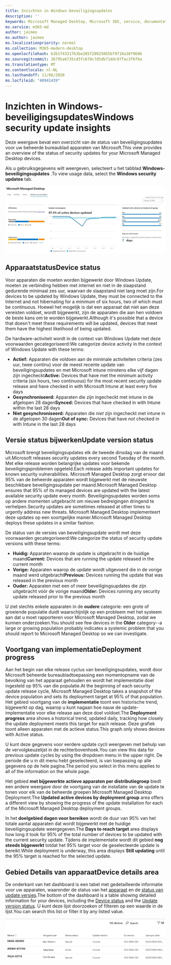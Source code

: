 ```yaml
---
title: Inzichten in Windows-beveiligingsupdates
description: ''
keywords: Microsoft Managed Desktop, Microsoft 365, service, documentatie
ms.service: m365-md
author: jaimeo
ms.author: jaimeo
ms.localizationpriority: normal
ms.collection: M365-modern-desktop
ms.openlocfilehash: b3b1f43217b3be285f20925065bf9710a38f9606
ms.sourcegitcommit: 36795a6735cd3fc678c7d5db71ddc97fac3f6f8a
ms.translationtype: MT
ms.contentlocale: nl-NL
ms.lasthandoff: 11/06/2020
ms.locfileid: "48941439"
---
```

# <a name="windows-security-update-insights"></a><span data-ttu-id="0d83a-103">Inzichten in Windows-beveiligingsupdates</span><span class="sxs-lookup"><span data-stu-id="0d83a-103">Windows security update insights</span></span>
<span data-ttu-id="0d83a-104">Deze weergave bevat een overzicht van de status van beveiligingsupdates voor uw beheerde bureaublad apparaten van Microsoft.</span><span class="sxs-lookup"><span data-stu-id="0d83a-104">This view provides an overview of the status of security updates for your Microsoft Managed Desktop devices.</span></span> 

<span data-ttu-id="0d83a-105">Als u gebruiksgegevens wilt weergeven, selecteert u het tabblad <strong>Windows-beveiligingsupdates</strong> .</span><span class="sxs-lookup"><span data-stu-id="0d83a-105">To view usage data, select the <strong>Windows security updates</strong> tab.</span></span>

![Deelvenster Windows-beveiligingsupdates: staafgrafieken van de apparaatstatus en de versie bijwerken in de linkerkolom, de voortgang van de implementatie in de kolom gecentreerd bijwerken en het percentage actieve apparaten per implementatiegroep, en het aantal dagen dat het implementatie doel voor 95% in de rechterkolom is bereikt.](../../media/update-insights.jpg)

## <a name="device-status"></a><span data-ttu-id="0d83a-107">Apparaatstatus</span><span class="sxs-lookup"><span data-stu-id="0d83a-107">Device status</span></span>

<span data-ttu-id="0d83a-108">Voor apparaten die moeten worden bijgewerkt door Windows Update, moeten ze verbinding hebben met internet en niet in de slaapstand gedurende minimaal zes uur, waarvan de slaapstand niet lang moet zijn.</span><span class="sxs-lookup"><span data-stu-id="0d83a-108">For devices to be updated by Windows Update, they must be connected to the Internet and not hibernating for a minimum of six hours, two of which must be continuous.</span></span> <span data-ttu-id="0d83a-109">Hoewel het mogelijk is dat een apparaat dat niet aan deze vereisten voldoet, wordt bijgewerkt, zijn de apparaten die aan hen voldoen de beste kans om te worden bijgewerkt.</span><span class="sxs-lookup"><span data-stu-id="0d83a-109">Although it's possible that a device that doesn't meet these requirements will be updated, devices that meet them have the highest likelihood of being updated.</span></span> 

<span data-ttu-id="0d83a-110">De hardware-activiteit wordt in de context van Windows Update met deze voorwaarden gecategoriseerd:</span><span class="sxs-lookup"><span data-stu-id="0d83a-110">We categorize device activity in the context of Windows Update with these terms:</span></span>

- <span data-ttu-id="0d83a-111"><strong>Actief:</strong> Apparaten die voldoen aan de minimale activiteiten criteria (zes uur, twee continu) voor de meest recente update van beveiligingsupdates en met Microsoft intune minstens elke vijf dagen zijn ingecheckt</span><span class="sxs-lookup"><span data-stu-id="0d83a-111"><strong>Active:</strong> Devices that have met the minimum activity criteria (six hours, two continuous) for the most recent security update release and have checked in with Microsoft Intune at least every five days</span></span>
- <span data-ttu-id="0d83a-112"><strong>Gesynchroniseerd:</strong> Apparaten die zijn ingecheckt met intune in de afgelopen 28 dagen</span><span class="sxs-lookup"><span data-stu-id="0d83a-112"><strong>Synced:</strong> Devices that have checked in with Intune within the last 28 days</span></span>
- <span data-ttu-id="0d83a-113"><strong>Niet gesynchroniseerd:</strong> Apparaten die <i>niet</i> zijn ingecheckt met intune in de afgelopen 30 dagen</span><span class="sxs-lookup"><span data-stu-id="0d83a-113"><strong>Out of sync:</strong> Devices that have <i>not</i> checked in with Intune in the last 28 days</span></span>




## <a name="update-version-status"></a><span data-ttu-id="0d83a-114">Versie status bijwerken</span><span class="sxs-lookup"><span data-stu-id="0d83a-114">Update version status</span></span>

<span data-ttu-id="0d83a-115">Microsoft brengt beveiligingsupdates elk de tweede dinsdag van de maand uit.</span><span class="sxs-lookup"><span data-stu-id="0d83a-115">Microsoft releases security updates every second Tuesday of the month.</span></span> <span data-ttu-id="0d83a-116">Met elke release worden belangrijke updates voor bekende beveiligingsproblemen opgeteld.</span><span class="sxs-lookup"><span data-stu-id="0d83a-116">Each release adds important updates for known security vulnerabilities.</span></span> <span data-ttu-id="0d83a-117">Microsoft Managed Desktop zorgt ervoor dat 95% van de beheerde apparaten wordt bijgewerkt met de nieuwste beschikbare beveiligingsupdate per maand.</span><span class="sxs-lookup"><span data-stu-id="0d83a-117">Microsoft Managed Desktop ensures that 95% of its managed devices are updated with the latest available security update every month.</span></span> <span data-ttu-id="0d83a-118">Beveiligingsupdates worden soms op andere momenten uitgebracht om nieuwe bedreigingen dringend te verhelpen.</span><span class="sxs-lookup"><span data-stu-id="0d83a-118">Security updates are sometimes released at other times to urgently address new threats.</span></span> <span data-ttu-id="0d83a-119">Microsoft Managed Desktop implementeert deze updates op een soortgelijke manier.</span><span class="sxs-lookup"><span data-stu-id="0d83a-119">Microsoft Managed Desktop deploys these updates in a similar fashion.</span></span>

<span data-ttu-id="0d83a-120">De status van de versies van beveiligingsupdate wordt met deze voorwaarden gecategoriseerd:</span><span class="sxs-lookup"><span data-stu-id="0d83a-120">We categorize the status of security update versions with these terms:</span></span>

- <span data-ttu-id="0d83a-121"><strong>Huidig:</strong> Apparaten waarop de update is uitgebracht in de huidige maand</span><span class="sxs-lookup"><span data-stu-id="0d83a-121"><strong>Current:</strong> Devices that are running the update released in the current month</span></span>
- <span data-ttu-id="0d83a-122"><strong>Vorige:</strong> Apparaten waarop de update wordt uitgevoerd die in de vorige maand werd uitgebracht</span><span class="sxs-lookup"><span data-stu-id="0d83a-122"><strong>Previous:</strong> Devices running the update that was released in the previous month</span></span>
- <span data-ttu-id="0d83a-123"><strong>Ouder:</strong> Apparaten met een of meer beveiligingsupdates die zijn uitgebracht vóór de vorige maand</span><span class="sxs-lookup"><span data-stu-id="0d83a-123"><strong>Older:</strong> Devices running any security update released prior to the previous month</span></span>

<span data-ttu-id="0d83a-124">U ziet slechts enkele apparaten in de <strong>oudere</strong> categorie: een grote of groeiende populatie duidt waarschijnlijk op een probleem met het systeem aan dat u moet rapporteren voor Microsoft Managed Desktop, zodat we kunnen onderzoeken.</span><span class="sxs-lookup"><span data-stu-id="0d83a-124">You should see few devices in the <strong>Older</strong> category--a large or growing population probably indicates a systemic problem that you should report to Microsoft Managed Desktop so we can investigate.</span></span>


## <a name="deployment-progress"></a><span data-ttu-id="0d83a-125">Voortgang van implementatie</span><span class="sxs-lookup"><span data-stu-id="0d83a-125">Deployment progress</span></span>

<span data-ttu-id="0d83a-126">Aan het begin van elke release cyclus van beveiligingsupdates, wordt door Microsoft beheerde bureaubladtoepassing een momentopname van de bevolking van het apparaat gehouden en wordt het implementatie doel ingesteld op 95% van die populatie.</span><span class="sxs-lookup"><span data-stu-id="0d83a-126">At the beginning of each security update release cycle, Microsoft Managed Desktop takes a snapshot of the device population and sets its deployment target at 95% of that population.</span></span> <span data-ttu-id="0d83a-127">Het gebied voortgang van de <strong>implementatie</strong> toont een historische trend, bijgewerkt op dag, waarop u kunt nagaan hoe nauw de update-implementatie voor elke release aan deze doel voldoet.</span><span class="sxs-lookup"><span data-stu-id="0d83a-127">The <strong>Deployment progress</strong> area shows a historical trend, updated daily, tracking how closely the update deployment meets this target for each release.</span></span> <span data-ttu-id="0d83a-128">Deze grafiek toont alleen apparaten met de actieve status.</span><span class="sxs-lookup"><span data-stu-id="0d83a-128">This graph only shows devices with Active status.</span></span>

<span data-ttu-id="0d83a-129">U kunt deze gegevens voor eerdere update cycli weergeven met behulp van de vervolgkeuzelijst in de rechterbovenhoek.</span><span class="sxs-lookup"><span data-stu-id="0d83a-129">You can view this data for previous update cycles by using the dropdown menu in the upper right.</span></span> <span data-ttu-id="0d83a-130">De periode die u in dit menu hebt geselecteerd, is van toepassing op alle gegevens op de hele pagina.</span><span class="sxs-lookup"><span data-stu-id="0d83a-130">The period you select in this menu applies to all of the information on the whole page.</span></span>

<span data-ttu-id="0d83a-131">Het gebied <strong>met bijgewerkte actieve apparaten per distributiegroep</strong> biedt een andere weergave door de voortgang van de installatie van de update te tonen voor elk van de beheerde groepen Microsoft Managed Desktop Deployment.</span><span class="sxs-lookup"><span data-stu-id="0d83a-131">The <strong>Updated active devices by deployment group</strong> area offers a different view by showing the progress of the update installation for each of the Microsoft Managed Desktop deployment groups.</span></span>

<span data-ttu-id="0d83a-132">In het <strong>doelgebied dagen voor bereiken</strong> wordt de duur van 95% van het totale aantal apparaten dat wordt bijgewerkt met de huidige beveiligingsupdate weergegeven.</span><span class="sxs-lookup"><span data-stu-id="0d83a-132">The <strong>Days to reach target</strong> area displays how long it took for 95% of the total number of devices to be updated with the current security update.</span></span> <span data-ttu-id="0d83a-133">Tijdens de implementatie wordt dit gebied <strong>nog steeds bijgewerkt</strong> totdat het 95% target voor de geselecteerde update is bereikt.</span><span class="sxs-lookup"><span data-stu-id="0d83a-133">While deployment is underway, this area displays <strong>Still updating</strong> until the 95% target is reached for the selected update.</span></span>

## <a name="device-details-area"></a><span data-ttu-id="0d83a-134">Gebied Details van apparaat</span><span class="sxs-lookup"><span data-stu-id="0d83a-134">Device details area</span></span>

<span data-ttu-id="0d83a-135">De onderkant van het dashboard is een tabel met gedetailleerde informatie voor uw apparaten, waaronder de status van het [apparaat](#device-status) en de [status van update versies](#update-version-status).</span><span class="sxs-lookup"><span data-stu-id="0d83a-135">The bottom of the dashboard is a table showing detailed information for your devices, including the [Device status](#device-status) and the [Update version status](#update-version-status).</span></span> <span data-ttu-id="0d83a-136">U kunt deze lijst doorzoeken of filteren op een waarde in de lijst.</span><span class="sxs-lookup"><span data-stu-id="0d83a-136">You can search this list or filter it by any listed value.</span></span>


![De tabel apparaatgegevens met de kolommen voor de naam van het apparaat, de toegewezen gebruiker, de apparaatstatus, de versie van het besturingssysteem, de versie van het besturingssysteem en de datum waarop het apparaat de laatste keer is gesynchroniseerd.](../../media/security-update-insights-device-table-sterile.png)

